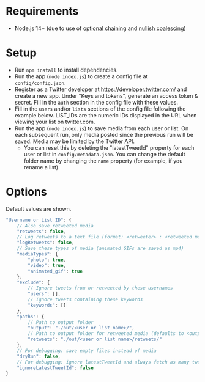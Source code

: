 # Requirements
- Node.js 14+ (due to use of [optional chaining](https://developer.mozilla.org/en-US/docs/Web/JavaScript/Reference/Operators/Optional_chaining) and [nullish coalescing](https://developer.mozilla.org/en-US/docs/Web/JavaScript/Reference/Operators/Nullish_coalescing_operator))

# Setup

- Run `npm install` to install dependencies.
- Run the app (`node index.js`) to create a config file at `config/config.json`.
- Register as a Twitter developer at <https://developer.twitter.com/> and create a new app. Under "Keys and tokens", generate an access token & secret. Fill in the `auth` section in the config file with these values.
- Fill in the `users` and/or `lists` sections of the config file following the example below. LIST_IDs are the numeric IDs displayed in the URL when viewing your list on twitter.com.
- Run the app (`node index.js`) to save media from each user or list. On each subsequent run, only media posted since the previous run will be saved. Media may be limited by the Twitter API.
    - You can reset this by deleting the "latestTweetId" property for each user or list in `config/metadata.json`. You can change the default folder name by changing the `name` property (for example, if you rename a list).

# Options

Default values are shown.

```js
"Username or List ID": {
    // Also save retweeted media
    "retweets": false,
    // Log retweets to a text file (format: <retweeter> : <retweeted media name>)
    "logRetweets": false,
    // Save these types of media (animated GIFs are saved as mp4)
    "mediaTypes": {
        "photo": true,
        "video": true,
        "animated_gif": true
    },
    "exclude": {
        // Ignore tweets from or retweeted by these usernames
        "users": [],
        // Ignore tweets containing these keywords
        "keywords": []
    },
    "paths": {
        // Path to output folder
        "output": "./out/<user or list name>/",
        // Path to output folder for retweeted media (defaults to <output folder>/retweets/)
        "retweets": "./out/<user or list name>/retweets/"
    },
    // For debugging: save empty files instead of media
    "dryRun": false,
    // For debugging: ignore latestTweetId and always fetch as many tweets as possible
    "ignoreLatestTweetId": false
}